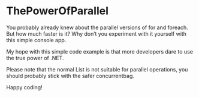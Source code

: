 # ThePowerOfParallel

You probably already knew about the parallel versions of for and foreach. But how much faster is it? Why don’t you experiment with it yourself with this simple console app.

My hope with this simple code example is that more developers dare to use the true power of .NET.

Please note that the normal List is not suitable for parallel operations, you should probably stick with the safer concurrentbag.

Happy coding!
